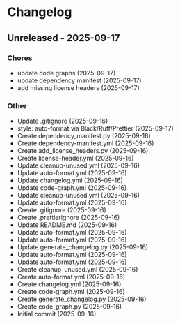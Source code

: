 # Changelog

## Unreleased - 2025-09-17

### Chores

- update code graphs (2025-09-17)
- update dependency manifest (2025-09-17)
- add missing license headers (2025-09-17)

### Other

- Update .gitignore (2025-09-16)
- style: auto-format via Black/Ruff/Prettier (2025-09-17)
- Create dependency_manifest.py (2025-09-16)
- Create dependency-manifest.yml (2025-09-16)
- Create add_license_headers.py (2025-09-16)
- Create license-header.yml (2025-09-16)
- Update cleanup-unused.yml (2025-09-16)
- Update auto-format.yml (2025-09-16)
- Update changelog.yml (2025-09-16)
- Update code-graph.yml (2025-09-16)
- Update cleanup-unused.yml (2025-09-16)
- Update auto-format.yml (2025-09-16)
- Create .gitignore (2025-09-16)
- Create .prettierignore (2025-09-16)
- Update README.md (2025-09-16)
- Update auto-format.yml (2025-09-16)
- Update auto-format.yml (2025-09-16)
- Update generate_changelog.py (2025-09-16)
- Update auto-format.yml (2025-09-16)
- Update auto-format.yml (2025-09-16)
- Create cleanup-unused.yml (2025-09-16)
- Create auto-format.yml (2025-09-16)
- Create changelog.yml (2025-09-16)
- Create code-graph.yml (2025-09-16)
- Create generate_changelog.py (2025-09-16)
- Create code_graph.py (2025-09-16)
- Initial commit (2025-09-16)

